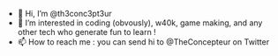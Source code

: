 - 👋 Hi, I’m @th3conc3pt3ur
- 👀 I’m interested in coding (obvously), w40k, game making, and any other tech who generate fun to learn !
- 📫 How to reach me : you can send hi to @TheConcepteur on Twitter
